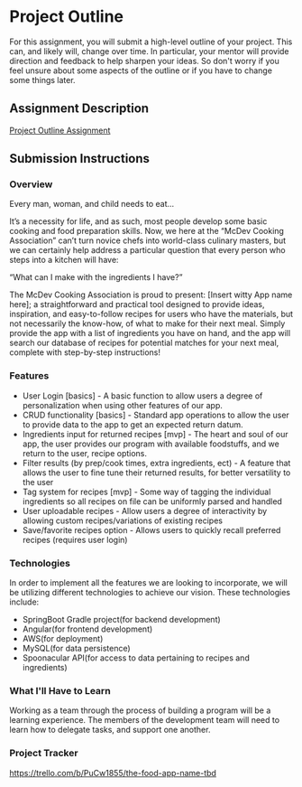 # Project Outline
For this assignment, you will submit a high-level outline of your project. This can, and likely will, change over time. In particular, your mentor will provide direction and feedback to help sharpen your ideas. So don't worry if you feel unsure about some aspects of the outline or if you have to change some things later.

## Assignment Description
[Project Outline Assignment](https://education.launchcode.org/liftoff/modules/assignments/project-outline)

## Submission Instructions


### Overview
Every man, woman, and child needs to eat...

It’s a necessity for life, and as such, most people develop some basic cooking and food preparation skills. Now, we here at the “McDev Cooking Association” can’t turn novice chefs into world-class culinary masters, but we can certainly help address a particular question that every person who steps into a kitchen will have:

“What can I make with the ingredients I have?”

The McDev Cooking Association is proud to present: [Insert witty App name here]; a straightforward and practical tool designed to provide ideas, inspiration, and easy-to-follow recipes for users who have the materials, but not necessarily the know-how, of what to make for their next meal. Simply provide the app with a list of ingredients you have on hand, and the app will search our database of recipes for potential matches for your next meal, complete with step-by-step instructions!

### Features
- User Login [basics] - A basic function to allow users a degree of personalization when using other features of our app.
- CRUD functionality [basics] - Standard app operations to allow the user to provide data to the app to get an expected return datum.
- Ingredients input for returned recipes [mvp] - The heart and soul of our app, the user provides our program with available foodstuffs, and we return to the user, recipe options.
- Filter results (by prep/cook times, extra ingredients, ect) - A feature that allows the user to fine tune their returned results, for better versatility to the user
- Tag system for recipes [mvp] - Some way of tagging the individual ingredients so all recipes on file can be uniformly parsed and handled
- User uploadable recipes - Allow users a degree of interactivity by allowing custom recipes/variations of existing recipes
- Save/favorite recipes option - Allows users to quickly recall preferred recipes (requires user login)

  
### Technologies
In order to implement all the features we are looking to incorporate, we will be utilizing different technologies to achieve our vision. These technologies include:

- SpringBoot Gradle project(for backend development)
- Angular(for frontend development)
- AWS(for deployment)
- MySQL(for data persistence)
- Spoonacular API(for access to data pertaining to recipes and ingredients)

### What I'll Have to Learn
Working as a team through the process of building a program will be a learning experience. The members of the development team will need to learn how to delegate tasks, and support one another.

### Project Tracker
https://trello.com/b/PuCw1855/the-food-app-name-tbd
